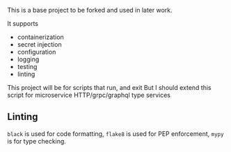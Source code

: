 This is a base project to be forked and used in later work.

It supports

- containerization
- secret injection
- configuration
- logging
- testing
- linting

This project will be for scripts that run, and exit
But I should extend this script for microservice HTTP/grpc/graphql type services

## Linting
`black` is used for code formatting, `flake8` is used for PEP enforcement, `mypy` is for type checking.
